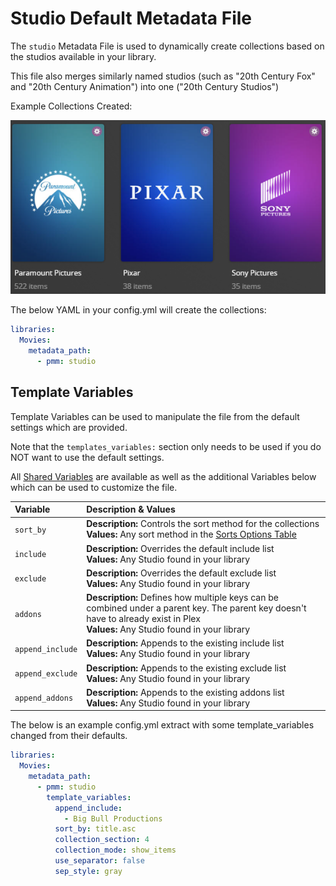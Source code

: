 # Studio Default Metadata File

The `studio` Metadata File is used to dynamically create collections based on the studios available in your library.

This file also merges similarly named studios (such as "20th Century Fox" and "20th Century Animation") into one ("20th Century Studios")

Example Collections Created:

![](../images/studio.png)

The below YAML in your config.yml will create the collections:
```yaml
libraries:
  Movies:
    metadata_path:
      - pmm: studio
```


## Template Variables
Template Variables can be used to manipulate the file from the default settings which are provided. 

Note that the `templates_variables:` section only needs to be used if you do NOT want to use the default settings.

All [Shared Variables](../variables) are available as well as the additional Variables below which can be used to customize the file.

| Variable         | Description & Values                                                                                                                                                                |
|:-----------------|:------------------------------------------------------------------------------------------------------------------------------------------------------------------------------------|
| `sort_by`        | **Description:** Controls the sort method for the collections<br>**Values:** Any sort method in the [Sorts Options Table](#sort-options)                                            |
| `include`        | **Description:** Overrides the default include list<br>**Values:** Any Studio found in your library                                                                                  |
| `exclude`        | **Description:** Overrides the default exclude list<br>**Values:** Any Studio found in your library                                                                                  |
| `addons`         | **Description:** Defines how multiple keys can be combined under a parent key. The parent key doesn't have to already exist in Plex<br>**Values:** Any Studio found in your library  |
| `append_include` | **Description:** Appends to the existing include list<br>**Values:** Any Studio found in your library                                                                                |
| `append_exclude` | **Description:** Appends to the existing exclude list<br>**Values:** Any Studio found in your library                                                                                |
| `append_addons`  | **Description:** Appends to the existing addons list<br>**Values:** Any Studio found in your library                                                                                 |

The below is an example config.yml extract with some template_variables changed from their defaults.

```yaml
libraries:
  Movies:
    metadata_path:
      - pmm: studio
        template_variables:
          append_include:
            - Big Bull Productions
          sort_by: title.asc
          collection_section: 4
          collection_mode: show_items
          use_separator: false
          sep_style: gray
```